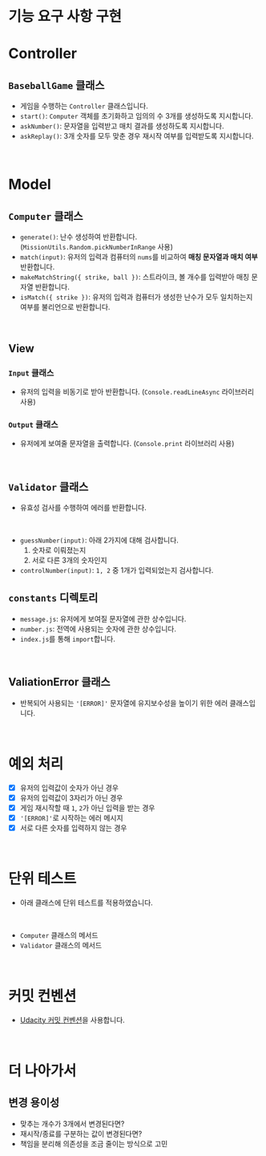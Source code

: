 # 기능 요구 사항 구현

# Controller

## `BaseballGame` 클래스

- 게임을 수행하는 `Controller` 클래스입니다.
- `start()`: `Computer` 객체를 초기화하고 임의의 수 3개를 생성하도록 지시합니다.
- `askNumber()`: 문자열을 입력받고 매치 결과를 생성하도록 지시합니다.
- `askReplay()`: 3개 숫자를 모두 맞춘 경우 재시작 여부를 입력받도록 지시합니다.

<br/>

# Model

## `Computer` 클래스

- `generate()`: 난수 생성하여 반환합니다. (`MissionUtils.Random.pickNumberInRange` 사용)
- `match(input)`: 유저의 입력과 컴퓨터의 `nums`를 비교하여 **매칭 문자열과 매치 여부** 반환합니다.
- `makeMatchString({ strike, ball })`: 스트라이크, 볼 개수를 입력받아 매칭 문자열 반환합니다.
- `isMatch({ strike })`: 유저의 입력과 컴퓨터가 생성한 난수가 모두 일치하는지 여부를 불리언으로 반환합니다.

<br/>

## View

### `Input` 클래스

- 유저의 입력을 비동기로 받아 반환합니다. (`Console.readLineAsync` 라이브러리 사용)

### `Output` 클래스

- 유저에게 보여줄 문자열을 출력합니다. (`Console.print` 라이브러리 사용)

<br/>

## `Validator` 클래스

- 유효성 검사를 수행하여 에러를 반환합니다.

<br>

- `guessNumber(input)`: 아래 2가지에 대해 검사합니다.
  1. 숫자로 이뤄졌는지
  2. 서로 다른 3개의 숫자인지
- `controlNumber(input)`: `1, 2` 중 1개가 입력되었는지 검사합니다.

## `constants` 디렉토리

- `message.js`: 유저에게 보여질 문자열에 관한 상수입니다.
- `number.js`: 전역에 사용되는 숫자에 관한 상수입니다.
- `index.js`를 통해 `import`합니다.

<br/>

## ValiationError 클래스

- 반복되어 사용되는 `'[ERROR]'` 문자열에 유지보수성을 높이기 위한 에러 클래스입니다.

<br/>

# 예외 처리

- [x] 유저의 입력값이 숫자가 아닌 경우
- [x] 유저의 입력값이 3자리가 아닌 경우
- [x] 게임 재시작할 때 `1`, `2`가 아닌 입력을 받는 경우
- [x] `'[ERROR]'`로 시작하는 에러 메시지
- [x] 서로 다른 숫자를 입력하지 않는 경우

<br/>

# 단위 테스트

- 아래 클래스에 단위 테스트를 적용하였습니다.

<br/>

- `Computer` 클래스의 메서드
- `Validator` 클래스의 메서드

<br/>

# 커밋 컨벤션

- [Udacity 커밋 컨벤션](https://udacity.github.io/git-styleguide/)을 사용합니다.

<br/>

# 더 나아가서

## 변경 용이성

- 맞추는 개수가 3개에서 변경된다면?
- 재시작/종료를 구분하는 값이 변경된다면?
- 책임을 분리해 의존성을 조금 줄이는 방식으로 고민
